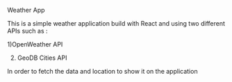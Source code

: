 Weather App

This is a simple weather application build with React and using two different APIs such as :

1)OpenWeather API

2. GeoDB Cities API

In order to fetch the data and location to show it on the application
